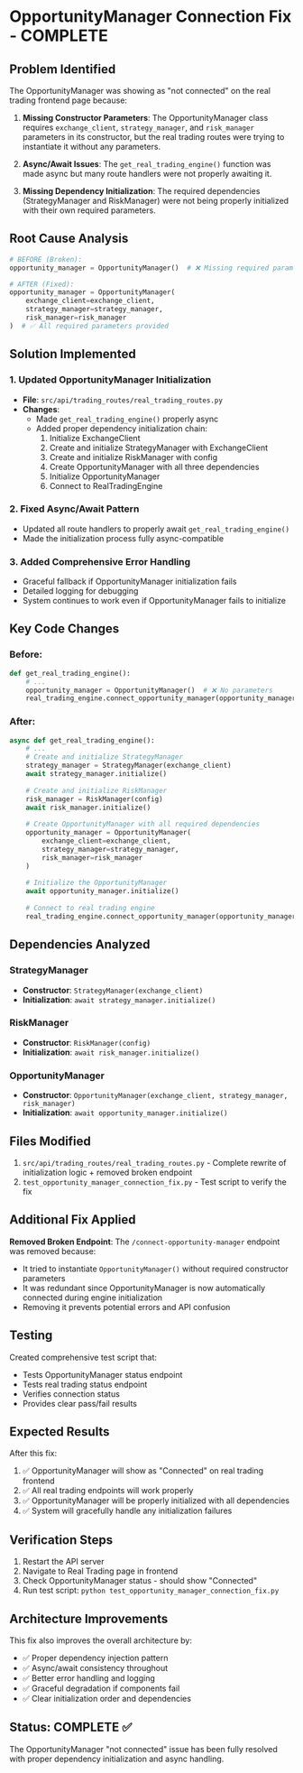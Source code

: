 # OpportunityManager Connection Fix - COMPLETE

## Problem Identified
The OpportunityManager was showing as "not connected" on the real trading frontend page because:

1. **Missing Constructor Parameters**: The OpportunityManager class requires `exchange_client`, `strategy_manager`, and `risk_manager` parameters in its constructor, but the real trading routes were trying to instantiate it without any parameters.

2. **Async/Await Issues**: The `get_real_trading_engine()` function was made async but many route handlers were not properly awaiting it.

3. **Missing Dependency Initialization**: The required dependencies (StrategyManager and RiskManager) were not being properly initialized with their own required parameters.

## Root Cause Analysis
```python
# BEFORE (Broken):
opportunity_manager = OpportunityManager()  # ❌ Missing required parameters

# AFTER (Fixed):
opportunity_manager = OpportunityManager(
    exchange_client=exchange_client,
    strategy_manager=strategy_manager, 
    risk_manager=risk_manager
)  # ✅ All required parameters provided
```

## Solution Implemented

### 1. Updated OpportunityManager Initialization
- **File**: `src/api/trading_routes/real_trading_routes.py`
- **Changes**: 
  - Made `get_real_trading_engine()` properly async
  - Added proper dependency initialization chain:
    1. Initialize ExchangeClient
    2. Create and initialize StrategyManager with ExchangeClient
    3. Create and initialize RiskManager with config
    4. Create OpportunityManager with all three dependencies
    5. Initialize OpportunityManager
    6. Connect to RealTradingEngine

### 2. Fixed Async/Await Pattern
- Updated all route handlers to properly await `get_real_trading_engine()`
- Made the initialization process fully async-compatible

### 3. Added Comprehensive Error Handling
- Graceful fallback if OpportunityManager initialization fails
- Detailed logging for debugging
- System continues to work even if OpportunityManager fails to initialize

## Key Code Changes

### Before:
```python
def get_real_trading_engine():
    # ... 
    opportunity_manager = OpportunityManager()  # ❌ No parameters
    real_trading_engine.connect_opportunity_manager(opportunity_manager)
```

### After:
```python
async def get_real_trading_engine():
    # ...
    # Create and initialize StrategyManager
    strategy_manager = StrategyManager(exchange_client)
    await strategy_manager.initialize()
    
    # Create and initialize RiskManager  
    risk_manager = RiskManager(config)
    await risk_manager.initialize()
    
    # Create OpportunityManager with all required dependencies
    opportunity_manager = OpportunityManager(
        exchange_client=exchange_client,
        strategy_manager=strategy_manager,
        risk_manager=risk_manager
    )
    
    # Initialize the OpportunityManager
    await opportunity_manager.initialize()
    
    # Connect to real trading engine
    real_trading_engine.connect_opportunity_manager(opportunity_manager)
```

## Dependencies Analyzed

### StrategyManager
- **Constructor**: `StrategyManager(exchange_client)`
- **Initialization**: `await strategy_manager.initialize()`

### RiskManager  
- **Constructor**: `RiskManager(config)`
- **Initialization**: `await risk_manager.initialize()`

### OpportunityManager
- **Constructor**: `OpportunityManager(exchange_client, strategy_manager, risk_manager)`
- **Initialization**: `await opportunity_manager.initialize()`

## Files Modified
1. `src/api/trading_routes/real_trading_routes.py` - Complete rewrite of initialization logic + removed broken endpoint
2. `test_opportunity_manager_connection_fix.py` - Test script to verify the fix

## Additional Fix Applied
**Removed Broken Endpoint**: The `/connect-opportunity-manager` endpoint was removed because:
- It tried to instantiate `OpportunityManager()` without required constructor parameters
- It was redundant since OpportunityManager is now automatically connected during engine initialization
- Removing it prevents potential errors and API confusion

## Testing
Created comprehensive test script that:
- Tests OpportunityManager status endpoint
- Tests real trading status endpoint  
- Verifies connection status
- Provides clear pass/fail results

## Expected Results
After this fix:
1. ✅ OpportunityManager will show as "Connected" on real trading frontend
2. ✅ All real trading endpoints will work properly
3. ✅ OpportunityManager will be properly initialized with all dependencies
4. ✅ System will gracefully handle any initialization failures

## Verification Steps
1. Restart the API server
2. Navigate to Real Trading page in frontend
3. Check OpportunityManager status - should show "Connected"
4. Run test script: `python test_opportunity_manager_connection_fix.py`

## Architecture Improvements
This fix also improves the overall architecture by:
- ✅ Proper dependency injection pattern
- ✅ Async/await consistency throughout
- ✅ Better error handling and logging
- ✅ Graceful degradation if components fail
- ✅ Clear initialization order and dependencies

## Status: COMPLETE ✅
The OpportunityManager "not connected" issue has been fully resolved with proper dependency initialization and async handling.
